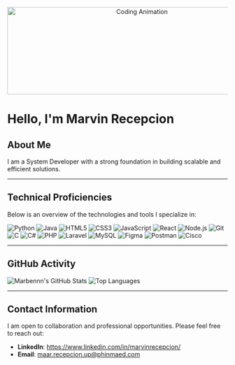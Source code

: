 <p align="center">
  <img src="https://media2.giphy.com/media/v1.Y2lkPTc5MGI3NjExa3M5Y2VhbHJ0N2J1Z3NqOWZvNDYyZDc0c3JiNHp0OTJqd2V5d29xOCZlcD12MV9pbnRlcm5hbF9naWZfYnlfaWQmY3Q9Zw/2IudUHdI075HL02Pkk/giphy.gif" alt="Coding Animation" width="600" height="200"/>
</p>

# Hello, I'm Marvin Recepcion
## About Me
I am a System Developer with a strong foundation in building scalable and efficient solutions.

---

## Technical Proficiencies
Below is an overview of the technologies and tools I specialize in:

![Python](https://img.shields.io/badge/-Python-3776AB?style=flat&logo=python&logoColor=white)
![Java](https://img.shields.io/badge/-Java-007396?style=flat&logo=java&logoColor=white)
![HTML5](https://img.shields.io/badge/-HTML5-E34F26?style=flat&logo=html5&logoColor=white)
![CSS3](https://img.shields.io/badge/-CSS3-1572B6?style=flat&logo=css3&logoColor=white)
![JavaScript](https://img.shields.io/badge/-JavaScript-F7DF1E?style=flat&logo=javascript&logoColor=black)
![React](https://img.shields.io/badge/-React-61DAFB?style=flat&logo=react&logoColor=black)
![Node.js](https://img.shields.io/badge/-Node.js-339933?style=flat&logo=node.js&logoColor=white)
![Git](https://img.shields.io/badge/-Git-F05032?style=flat&logo=git&logoColor=white)
![C](https://img.shields.io/badge/-C-A8B9CC?style=flat&logo=c&logoColor=white)
![C#](https://img.shields.io/badge/-C%23-239120?style=flat&logo=c-sharp&logoColor=white)
![PHP](https://img.shields.io/badge/-PHP-777BB4?style=flat&logo=php&logoColor=white)
![Laravel](https://img.shields.io/badge/-Laravel-FF2D20?style=flat&logo=laravel&logoColor=white)
![MySQL](https://img.shields.io/badge/-MySQL-4479A1?style=flat&logo=mysql&logoColor=white)
![Figma](https://img.shields.io/badge/-Figma-F24E1E?style=flat&logo=figma&logoColor=white)
![Postman](https://img.shields.io/badge/-Postman-FF6C37?style=flat&logo=postman&logoColor=white)
![Cisco](https://img.shields.io/badge/-Cisco-1BA0D7?style=flat&logo=cisco&logoColor=white)

---

## GitHub Activity
![Marbennn's GitHub Stats](https://github-readme-stats.vercel.app/api?username=Marbennn&show_icons=true&theme=radical)
![Top Languages](https://github-readme-stats.vercel.app/api/top-langs/?username=Marbennn&layout=compact&theme=radical)

---

## Contact Information
I am open to collaboration and professional opportunities. Please feel free to reach out:

- **LinkedIn**: https://www.linkedin.com/in/marvinrecepcion/
- **Email**: maar.recepcion.up@phinmaed.com
